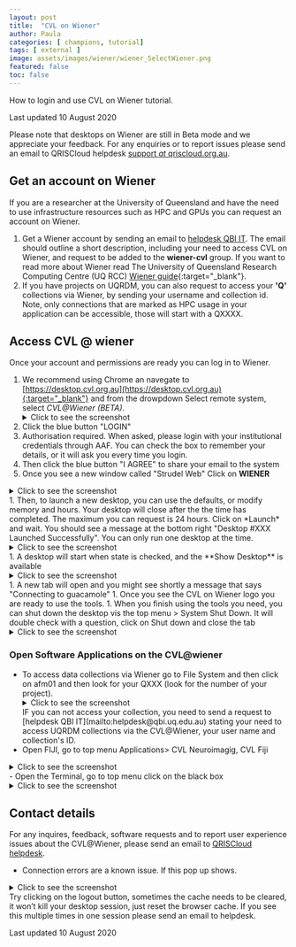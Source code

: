 ```yaml
---
layout: post
title:  "CVL on Wiener"
author: Paula
categories: [ champions, tutorial]
tags: [ external ]
image: assets/images/wiener/wiener_SelectWiener.png
featured: false
toc: false
---
```


How to login and use CVL on Wiener tutorial.

Last updated 10 August 2020

Please note that desktops on Wiener are still in Beta mode and we appreciate your feedback. For any enquiries or to report issues please send an email to QRISCloud helpdesk [support *at*  qriscloud.org.au](mailto:support@qriscloud.org.au).

## Get an account on Wiener
If you are a researcher at the University of Queensland and have the need to use infrastructure resources such as HPC and GPUs you can request an account on Wiener.

1. Get a Wiener account by sending an email to [helpdesk QBI IT](mailto:helpdesk@qbi.uq.edu.au). The email should outline a short description, including your need to access CVL on Wiener, and request to be added to the **wiener-cvl** group.
    If you want to read more about Wiener read The University of Queensland Research Computing Centre (UQ RCC) [Wiener guide](https://rcc.uq.edu.au/wiener){:target="_blank"}.
2. If you have projects on UQRDM, you can also request to access your **'Q'** collections via Wiener, by sending your username and collection id. Note, only connections that are marked as HPC usage in your application can be accessible, those will start with a QXXXX.

## Access CVL @ wiener

Once your account and permissions are ready you can log in to Wiener.

1. We recommend using Chrome an navegate to [https://desktop.cvl.org.au](https://desktop.cvl.org.au){:target="_blank"} and from the drowpdown Select remote system, select *CVL@Wiener (BETA)*.
   <details>
      <summary>Click to see the screenshot</summary>
      ![assets/images/wiener/wiener_SelectWiener.png]()
   </details>
1. Click the blue button "LOGIN"
1. Authorisation required. When asked, please login with your institutional credentials through AAF. You can check the box to remember your details, or it will ask you every time you login.
1. Then click the blue button "I AGREE" to share your email to the system
1. Once you see a new window called "Strudel Web" Click on **WIENER**
<details>
  <summary>Click to see the screenshot</summary>
  ![assets/images/wiener/wiener_ClickWieneronStrudel](Click on **WIENER**)
</details>
1. Then, to launch a new desktop, you can use the defaults, or modify memory and hours. Your desktop will close after the the time has completed. The maximum you can request is 24 hours. Click on *Launch* and wait. You should see a message at the bottom right "Desktop #XXX Launched Successfully". You can only run one desktop at the time.
<details>
  <summary>Click to see the screenshot</summary>
  ![assets/images/wiener/wiener_LaunchDesktop.png](Launch Desktop)
</details>
1. A desktop will start when state is checked, and the **Show Desktop** is available
<details>
  <summary>Click to see the screenshot</summary>
  ![assets/images/wiener/wiener_ShowDesktop.png](Show Desktop)
</details>
1. A new tab will open and you might see shortly a message that says "Connecting to guacamole"
1. Once you see the CVL on Wiener logo you are ready to use the tools.
1. When you finish using the tools you need, you can shut down the desktop vis the top menu > System Shut Down. It will double check with a question, click on Shut down and close the tab
  <details>
    <summary>Click to see the screenshot</summary>
    ![assets/images/wiener/wiener_shutdownDesktop.png](Shut Down)
  </details>

### Open Software Applications on the CVL@wiener

- To access data collections via Wiener go to File System and then click on afm01 and then look for your QXXX (look for the number of your project).
  <details>
    <summary>Click to see the screenshot</summary>
    ![assets/images/wiener/wiener_FileSystem.png](File System)
  </details>
  IF you can not access your collection, you need to send a request to [helpdesk QBI IT](mailto:helpdesk@qbi.uq.edu.au) stating your need to access UQRDM collections via the CVL@Wiener, your user name and collection's ID.
- Open FIJI, go to top menu Applications> CVL Neuroimagig, CVL Fiji
<details>
  <summary>Click to see the screenshot</summary>
  ![assets/images/wiener/wiener_FIJI-menu.png](FIJI menu)
  <br/>
  ![assets/images/wiener/wiener_FIJI-Open.png](FIJI Open)
</details>
- Open the Terminal, go to top menu click on the black box
<details>
  <summary>Click to see the screenshot</summary>
  ![assets/images/wiener/wiener_openterminal.png](Open Terminal)
</details>

## Contact details
For any inquires, feedback, software requests and to report user experience issues about the CVL@Wiener, please send an email to [QRISCloud helpdesk](mailto:support@qriscloud.org.au).

- Connection errors are a known issue. If this pop up shows.
<details>
  <summary>Click to see the screenshot</summary>
  ![assets/images/wiener/wiener_ConnectionError.png](Connection Error)
</details>
Try clicking on the logout button, sometimes the cache needs to be cleared, it won’t kill your desktop session, just reset the browser cache. If you see this multiple times in one session please send an email to helpdesk.

Last updated 10 August 2020
